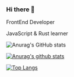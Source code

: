 ### Hi there 👋

FrontEnd Developer

JavaScript & Rust learner

![Anurag's GitHub stats](https://github-readme-stats.vercel.app/api?username=anuraghazra&count_private=true)

[![Anurag's github stats](https://github-readme-stats.vercel.app/api?username=flasco&count_private=true&show_icons=true)](https://github.com/anuraghazra/github-readme-stats)

[![Top Langs](https://github-readme-stats.vercel.app/api/top-langs/?username=flasco&layout=compact)](https://github.com/anuraghazra/github-readme-stats)
